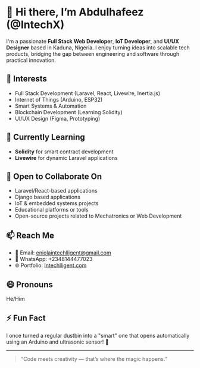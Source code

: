 # 👋 Hi there, I’m Abdulhafeez (@IntechX)

I'm a passionate **Full Stack Web Developer**, **IoT Developer**, and **UI/UX Designer** based in Kaduna, Nigeria. I enjoy turning ideas into scalable tech products, bridging the gap between engineering and software through practical innovation.

## 👀 Interests
- Full Stack Development (Laravel, React, Livewire, Inertia.js)
- Internet of Things (Arduino, ESP32)
- Smart Systems & Automation
- Blockchain Development (Learning Solidity)
- UI/UX Design (Figma, Prototyping)

## 🌱 Currently Learning
- **Solidity** for smart contract development  
- **Livewire** for dynamic Laravel applications  

## 💞️ Open to Collaborate On
- Laravel/React-based applications
- Django based applications 
- IoT & embedded systems projects  
- Educational platforms or tools  
- Open-source projects related to Mechatronics or Web Development  

## 📫 Reach Me
- 📧 Email: [eniolaintechlligent@gmail.com](mailto:eniolaintechlligent@gmail.com)  
- 📱 WhatsApp: +2348144477023  
- 🌐 Portfolio: [Intechlligent.com](https://intechx.pxxl.click) 

## 😄 Pronouns
He/Him

## ⚡ Fun Fact
I once turned a regular dustbin into a "smart" one that opens automatically using an Arduino and ultrasonic sensor! 🚀

---

> “Code meets creativity — that’s where the magic happens.”  

<!---
Intechlligent1/Intechlligent1 is a ✨ special ✨ repository because its `README.md` appears on your GitHub profile.
You can click the Preview link to take a look at your changes.
--->
